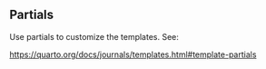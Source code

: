 

## Partials

Use partials to customize the templates.  See:

https://quarto.org/docs/journals/templates.html#template-partials